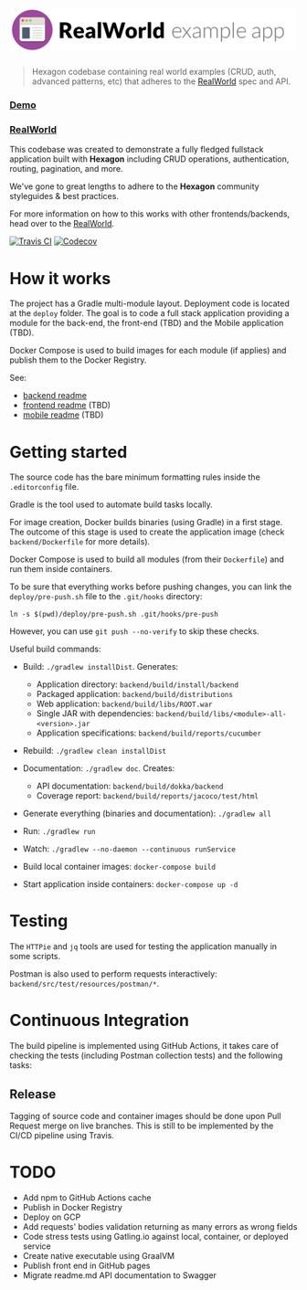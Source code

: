 
# ![RealWorld Hexagon Implementation](logo.png)

> Hexagon codebase containing real world examples (CRUD, auth, advanced patterns, etc) that
> adheres to the [RealWorld] spec and API.

### [Demo](https://github.com/gothinkster/realworld)
### [RealWorld]

This codebase was created to demonstrate a fully fledged fullstack application built with
**Hexagon** including CRUD operations, authentication, routing, pagination, and more.

We've gone to great lengths to adhere to the **Hexagon** community styleguides & best practices.

For more information on how to this works with other frontends/backends, head over to the
[RealWorld].

[![Travis CI](https://travis-ci.org/hexagonkt/real_world.svg?branch=master)][Travis]
[![Codecov](https://codecov.io/gh/hexagonkt/real_world/branch/master/graph/badge.svg)][Codecov]

[RealWorld]: https://github.com/gothinkster/realworld

[Travis]: https://travis-ci.org/hexagonkt/real_world
[Codecov]: https://codecov.io/gh/hexagonkt/real_world

# How it works

The project has a Gradle multi-module layout. Deployment code is located at the `deploy` folder.
The goal is to code a full stack application providing a module for the back-end, the front-end
(TBD) and the Mobile application (TBD).

Docker Compose is used to build images for each module (if applies) and publish them to the Docker
Registry.

See:

* [backend readme](backend/README.md)
* [frontend readme](frontend/README.md) (TBD)
* [mobile readme](mobile/README.md) (TBD)

# Getting started

The source code has the bare minimum formatting rules inside the `.editorconfig` file.

Gradle is the tool used to automate build tasks locally.

For image creation, Docker builds binaries (using Gradle) in a first stage. The outcome of this
stage is used to create the application image (check `backend/Dockerfile` for more details).

Docker Compose is used to build all modules (from their `Dockerfile`) and run them inside
containers.

To be sure that everything works before pushing changes, you can link the `deploy/pre-push.sh` file
to the `.git/hooks` directory:

    ln -s $(pwd)/deploy/pre-push.sh .git/hooks/pre-push

However, you can use `git push --no-verify` to skip these checks.

Useful build commands:

* Build: `./gradlew installDist`. Generates:
  - Application directory: `backend/build/install/backend`
  - Packaged application: `backend/build/distributions`
  - Web application: `backend/build/libs/ROOT.war`
  - Single JAR with dependencies: `backend/build/libs/<module>-all-<version>.jar`
  - Application specifications: `backend/build/reports/cucumber`

* Rebuild: `./gradlew clean installDist`

* Documentation: `./gradlew doc`. Creates:
  - API documentation: `backend/build/dokka/backend`
  - Coverage report: `backend/build/reports/jacoco/test/html`

* Generate everything (binaries and documentation): `./gradlew all`

* Run: `./gradlew run`

* Watch: `./gradlew --no-daemon --continuous runService`

* Build local container images: `docker-compose build`

* Start application inside containers: `docker-compose up -d`

# Testing

The `HTTPie` and `jq` tools are used for testing the application manually in some scripts.

Postman is also used to perform requests interactively: `backend/src/test/resources/postman/*`.

# Continuous Integration

The build pipeline is implemented using GitHub Actions, it takes care of checking the tests (including
Postman collection tests) and the following tasks:

## Release

Tagging of source code and container images should be done upon Pull Request merge on live branches.
This is still to be implemented by the CI/CD pipeline using Travis.

# TODO

* Add npm to GitHub Actions cache
* Publish in Docker Registry
* Deploy on GCP
* Add requests' bodies validation returning as many errors as wrong fields
* Code stress tests using Gatling.io against local, container, or deployed service
* Create native executable using GraalVM
* Publish front end in GitHub pages
* Migrate readme.md API documentation to Swagger
